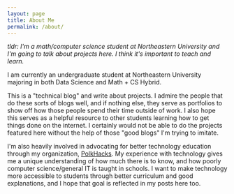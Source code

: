 ```yaml
---
layout: page
title: About Me
permalink: /about/
---
```

_tldr: I'm a math/computer science student at Northeastern University and I'm going to talk about projects here. I think it's important to teach and learn._

I am currently an undergraduate student at Northeastern University majoring in both Data Science and Math + CS Hybrid. 

This is a "technical blog" and write about projects. I admire the people that do these sorts of blogs well, and if nothing else, they serve as portfolios to show off how those people spend their time outside of work. I also hope this serves as a helpful resource to other students learning how to get things done on the internet. I certainly would not be able to do the projects featured here without the help of those "good blogs" I'm trying to imitate.

I'm also heavily involved in advocating for better technology education through my organization, [PolkHacks](www.polkhacks.com). My experience with technology gives me a unique understanding of how much there is to know, and how poorly computer science/general IT is taught in schools. I want to make technology more accessible to students through better curriculum and good explanations, and I hope that goal is reflected in my posts here too.